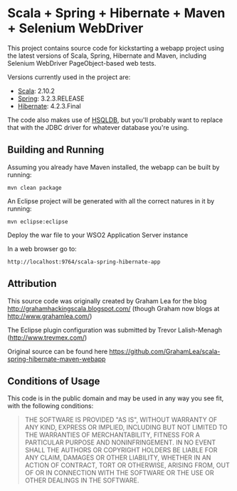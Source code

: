 Scala + Spring + Hibernate + Maven + Selenium WebDriver
=======================================================

This project contains source code for kickstarting a webapp project using the latest versions of
Scala, Spring, Hibernate and Maven, including Selenium WebDriver PageObject-based web tests.

Versions currently used in the project are:

* [Scala](http://www.scala-lang.org/): 2.10.2
* [Spring](http://www.springsource.org/about): 3.2.3.RELEASE
* [Hibernate](http://www.hibernate.org/): 4.2.3.Final

The code also makes use of [HSQLDB](http://hsqldb.org/), but you'll probably want to replace that with the JDBC driver
for whatever database you're using.


Building and Running
--------------------

Assuming you already have Maven installed, the webapp can be built by running:

    mvn clean package


An Eclipse project will be generated with all the correct natures in it by running:

	mvn eclipse:eclipse
	
	

Deploy the war file to your WSO2 Application Server instance	
	
In a web browser go to: 

	http://localhost:9764/scala-spring-hibernate-app
   

	
	
	
	
	
	
	


Attribution
-----------

This source code was originally created by Graham Lea for the blog http://grahamhackingscala.blogspot.com/
(though Graham now blogs at http://www.grahamlea.com/)

The Eclipse plugin configuration was submitted by Trevor Lalish-Menagh (http://www.trevmex.com/)

Original source can be found here https://github.com/GrahamLea/scala-spring-hibernate-maven-webapp


Conditions of Usage
-------------------

This code is in the public domain and may be used in any way you see fit, with the following conditions:

> THE SOFTWARE IS PROVIDED "AS IS", WITHOUT WARRANTY OF ANY KIND, EXPRESS OR
> IMPLIED, INCLUDING BUT NOT LIMITED TO THE WARRANTIES OF MERCHANTABILITY,
> FITNESS FOR A PARTICULAR PURPOSE AND NONINFRINGEMENT. IN NO EVENT SHALL THE
> AUTHORS OR COPYRIGHT HOLDERS BE LIABLE FOR ANY CLAIM, DAMAGES OR OTHER
> LIABILITY, WHETHER IN AN ACTION OF CONTRACT, TORT OR OTHERWISE, ARISING FROM,
> OUT OF OR IN CONNECTION WITH THE SOFTWARE OR THE USE OR OTHER DEALINGS IN
> THE SOFTWARE.
